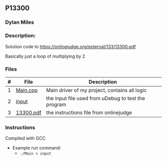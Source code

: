 ## P13300
### Dylan Miles
### Description:
Solution code to https://onlinejudge.org/external/133/13300.pdf

Basically just a loop of multiplying by 2

### Files

|   #   | File            | Description                                        |
| :---: | --------------- | -------------------------------------------------- |
|   1   | [Main.cpp](./Main.cpp)         | Main driver of my project, contains all logic      |
|   2   | [input](./input)         | the input file used from uDebug to test the program      |
|   3   | [13300.pdf](./13300.pdf)         | the instructions file from onlinejudge      |

### Instructions

Compiled with GCC

- Example run command:
    - `./Main < input`
